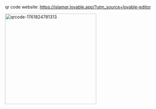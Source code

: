 qr code website: https://islamqr.lovable.app/?utm_source=lovable-editor

<img width="300" height="300" alt="qrcode-1761824781313" src="https://github.com/user-attachments/assets/afc047a1-467f-4430-8616-b5834885a3a6" />
